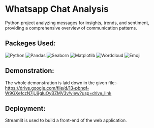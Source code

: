 # Whatsapp Chat Analysis 
Python project analyzing messages for insights, trends, and sentiment, providing a comprehensive overview of communication patterns. 
  

## Packeges Used:
 ![Python][python]  ![Pandas][Pandas-image] ![Seaborn][sklearn-image] ![Matplotlib](https://img.shields.io/badge/Matplotlib-%23ffffff.svg?style=for-the-badge&logo=Matplotlib&logoColor=black) ![Wordcloud](https://img.shields.io/badge/wordcloud-%23D00000.svg?style=for-the-badge&logo=wordcloud&logoColor=white) ![Emoji](https://img.shields.io/badge/Emoji-%23FF6F00.svg?style=for-the-badge&logo=Emoji&logoColor=white)
 
[python]: https://img.shields.io/badge/python-3670A0?style=for-the-badge&logo=python&logoColor=ffdd54
[sklearn-image]: https://img.shields.io/badge/Seaborn-3670A0?style=for-the-badge&logo=Seaborn&logoColor=ffdd54
[Pandas-image]: https://img.shields.io/badge/pandas-%23150458.svg?style=for-the-badge&logo=pandas&logoColor=white
[ipython-image]: https://img.shields.io/badge/jupyter-%23FA0F00.svg?style=for-the-badge&logo=jupyter&logoColor=white

## Demonstration:
The whole demonstration is laid down in the given file:-
https://drive.google.com/file/d/13-pbnqf-W9GXefczN7jU9gluOyBZMV3v/view?usp=drive_link

## Deployment:
Streamlit is used to build a front-end of the web application.



